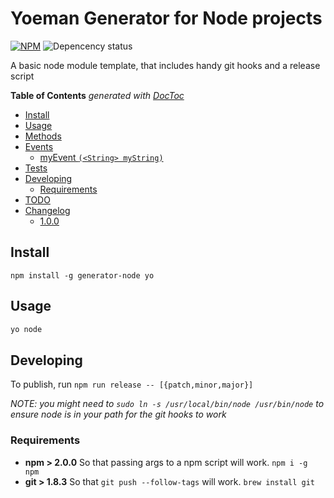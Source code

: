 # Yoeman Generator for Node projects

[![NPM](https://nodei.co/npm/generator-node.png)](https://nodei.co/npm/generator-node/)  ![Depencency status](https://david-dm.org/joeybaker/generator-node.png)

A basic node module template, that includes handy git hooks and a release script

<!-- START doctoc generated TOC please keep comment here to allow auto update -->
<!-- DON'T EDIT THIS SECTION, INSTEAD RE-RUN doctoc TO UPDATE -->
**Table of Contents**  *generated with [DocToc](http://doctoc.herokuapp.com/)*

- [Install](#install)
- [Usage](#usage)
- [Methods](#methods)
- [Events](#events)
  - [myEvent `(<String> myString)`](#myevent-string-mystring)
- [Tests](#tests)
- [Developing](#developing)
  - [Requirements](#requirements)
- [TODO](#todo)
- [Changelog](#changelog)
  - [1.0.0](#100)

<!-- END doctoc generated TOC please keep comment here to allow auto update -->


## Install
`npm install -g generator-node yo`

## Usage
```sh
yo node

```

## Developing
To publish, run `npm run release -- [{patch,minor,major}]`

_NOTE: you might need to `sudo ln -s /usr/local/bin/node /usr/bin/node` to ensure node is in your path for the git hooks to work_

### Requirements
* **npm > 2.0.0** So that passing args to a npm script will work. `npm i -g npm`
* **git > 1.8.3** So that `git push --follow-tags` will work. `brew install git`
